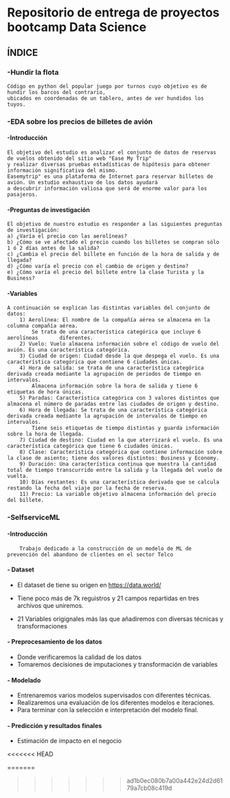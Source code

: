 # Repositorio de entrega de proyectos bootcamp Data Science

## ÍNDICE

### -Hundir la flota

    Código en python del popular juego por turnos cuyo objetivo es de hundir los barcos del contrario,
    ubicados en coordenadas de un tablero, antes de ver hundidos los tuyos.
    
### -EDA sobre los precios de billetes de avión


#### -Introducción

    El objetivo del estudio es analizar el conjunto de datos de reservas de vuelos obtenido del sitio web "Ease My Trip"
    y realizar diversas pruebas estadísticas de hipótesis para obtener información significativa del mismo.
    Easemytrip" es una plataforma de Internet para reservar billetes de avión. Un estudio exhaustivo de los datos ayudará
    a descubrir información valiosa que será de enorme valor para los pasajeros.
        
#### -Preguntas de investigación

    El objetivo de nuestro estudio es responder a las siguientes preguntas de investigación:
    a) ¿Varía el precio con las aerolíneas?
    b) ¿Cómo se ve afectado el precio cuando los billetes se compran sólo 1 ó 2 días antes de la salida?
    c) ¿Cambia el precio del billete en función de la hora de salida y de llegada?
    d) ¿Cómo varía el precio con el cambio de origen y destino?
    e) ¿Cómo varía el precio del billete entre la clase Turista y la Business?

#### -Variables
    A continuación se explican las distintas variables del conjunto de datos:
        1) Aerolínea: El nombre de la compañía aérea se almacena en la columna compañía aérea. 
            Se trata de una característica categórica que incluye 6 aerolíneas       diferentes.
        2) Vuelo: Vuelo almacena información sobre el código de vuelo del avión. Es una característica categórica.
        3) Ciudad de origen: Ciudad desde la que despega el vuelo. Es una característica categórica que contiene 6 ciudades únicas.
        4) Hora de salida: se trata de una característica categórica derivada creada mediante la agrupación de periodos de tiempo en intervalos.
            Almacena información sobre la hora de salida y tiene 6 etiquetas de hora únicas.
        5) Paradas: Característica categórica con 3 valores distintos que almacena el número de paradas entre las ciudades de origen y destino.
        6) Hora de llegada: Se trata de una característica categórica derivada creada mediante la agrupación de intervalos de tiempo en intervalos.
            Tiene seis etiquetas de tiempo distintas y guarda información sobre la hora de llegada.
        7) Ciudad de destino: Ciudad en la que aterrizará el vuelo. Es una característica categórica que tiene 6 ciudades únicas.
        8) Clase: Característica categórica que contiene información sobre la clase de asiento; tiene dos valores distintos: Business y Economy.
        9) Duración: Una característica continua que muestra la cantidad total de tiempo transcurrido entre la salida y la llegada del vuelo de vuelta.
        10) Días restantes: Es una característica derivada que se calcula restando la fecha del viaje por la fecha de reserva.
        11) Precio: La variable objetivo almacena información del precio del billete.

### -SelfserviceML


#### -Introducción

        Trabajo dedicado a la construcción de un modelo de ML de prevención del abandono de clientes en el sector Telco 

#### - Dataset

* El dataset de tiene su origen en https://data.world/

* Tiene poco más de 7k reguistros y 21 campos repartidas en tres archivos que uniremos.
* 21 Variables origignales más las que añadiremos con diversas técnicas y transformaciones

#### - Preprocesamiento de los datos

* Donde verificaremos la calidad de los datos
* Tomaremos decisiones de imputaciones y transformación de variables

#### - Modelado

* Entrenaremos varios modelos supervisados con diferentes técnicas.
* Realizaremos una evaluación de los diferentes modelos e iteraciones.
* Para terminar con la selección e interpretación del modelo final.

#### - Predicción y resultados finales

* Estimación de impacto en el negocio


<<<<<<< HEAD

=======
>>>>>>> ad1b0ec080b7a00a442e24d2d6179a7cb08c419d
